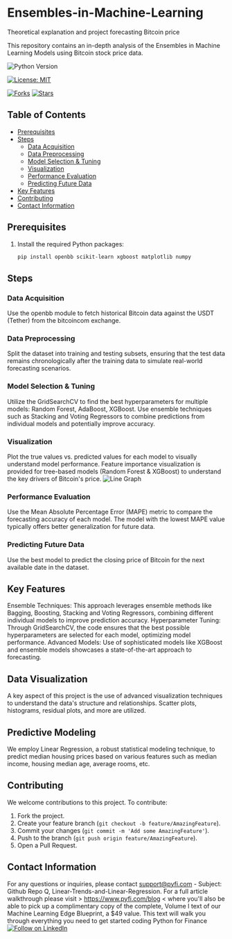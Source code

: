 # Ensembles-in-Machine-Learning
Theoretical explanation and project forecasting Bitcoin price 

This repository contains an in-depth analysis of the Ensembles in Machine Learning Models using Bitcoin stock price data. 

![Python Version](https://img.shields.io/badge/Python-3.6%2B-blue)

[![License: MIT](https://img.shields.io/badge/License-MIT-yellow.svg)](https://opensource.org/licenses/MIT)

[![Forks](https://img.shields.io/github/forks/Py-Fi-nance/Linear-Trends-and-Linear-Regression)](https://github.com/Py-Fi-nance/Ensembles-in-Machine-Learning/network)
[![Stars](https://img.shields.io/github/stars/Py-Fi-nance/Linear-Trends-and-Linear-Regression)](https://github.com/Py-Fi-nance/Ensembles-in-Machine-Learning/stargazers)

## Table of Contents
- [Prerequisites](#prerequisites)
- [Steps](#steps)
  * [Data Acquisition](#data-acquisition)
  * [Data Preprocessing](#data-preprocessing)
  * [Model Selection & Tuning](#model-selection--tuning)
  * [Visualization](#visualization)
  * [Performance Evaluation](#performance-evaluation)
  * [Predicting Future Data](#predicting-future-data)
- [Key Features](#key-features)
- [Contributing](#contributing)
- [Contact Information](#contact-information)

## Prerequisites
1. Install the required Python packages:
   ```bash
   pip install openbb scikit-learn xgboost matplotlib numpy

## Steps
### Data Acquisition
Use the openbb module to fetch historical Bitcoin data against the USDT (Tether) from the bitcoincom exchange.
### Data Preprocessing
Split the dataset into training and testing subsets, ensuring that the test data remains chronologically after the training data to simulate real-world forecasting scenarios.
### Model Selection & Tuning
Utilize the GridSearchCV to find the best hyperparameters for multiple models: Random Forest, AdaBoost, XGBoost.
Use ensemble techniques such as Stacking and Voting Regressors to combine predictions from individual models and potentially improve accuracy.
### Visualization
Plot the true values vs. predicted values for each model to visually understand model performance.
Feature importance visualization is provided for tree-based models (Random Forest & XGBoost) to understand the key drivers of Bitcoin's price.
![Line Graph](https://github.com/Py-Fi-nance/Ensembles-in-Machine-Learning/blob/main/1.png)
### Performance Evaluation
Use the Mean Absolute Percentage Error (MAPE) metric to compare the forecasting accuracy of each model. The model with the lowest MAPE value typically offers better generalization for future data.
### Predicting Future Data
Use the best model to predict the closing price of Bitcoin for the next available date in the dataset.
## Key Features
Ensemble Techniques: This approach leverages ensemble methods like Bagging, Boosting, Stacking and Voting Regressors, combining different individual models to improve prediction accuracy.
Hyperparameter Tuning: Through GridSearchCV, the code ensures that the best possible hyperparameters are selected for each model, optimizing model performance.
Advanced Models: Use of sophisticated models like XGBoost and ensemble models showcases a state-of-the-art approach to forecasting.
## Data Visualization
A key aspect of this project is the use of advanced visualization techniques to understand the data's structure and relationships. Scatter plots, histograms, residual plots, and more are utilized.


## Predictive Modeling
We employ Linear Regression, a robust statistical modeling technique, to predict median housing prices based on various features such as median income, housing median age, average rooms, etc.
## Contributing
We welcome contributions to this project. To contribute:

1. Fork the project.
2. Create your feature branch (`git checkout -b feature/AmazingFeature`).
3. Commit your changes (`git commit -m 'Add some AmazingFeature'`).
4. Push to the branch (`git push origin feature/AmazingFeature`).
5. Open a Pull Request.


## Contact Information
For any questions or inquiries, please contact support@pyfi.com - Subject: Github Repo Q, Linear-Trends-and-Linear-Regression.
For a full article walkthrough please visit > https://www.pyfi.com/blog < where you'll also be able to pick up a complimentary copy of the complete, Volume I text of our Machine Learning Edge Blueprint, a $49 value. This text will walk you through everything you need to get started coding Python for Finance
[![Follow on LinkedIn](https://img.shields.io/badge/Follow%20on-LinkedIn-blue?style=social&logo=linkedin)](https://www.linkedin.com/company/pyfi/)
